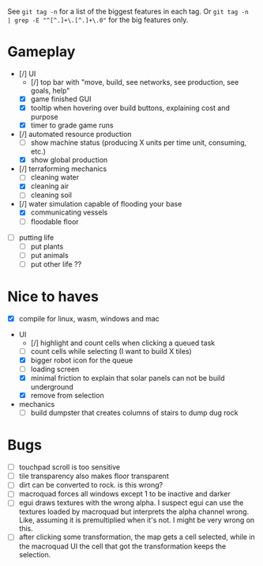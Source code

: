 
See `git tag -n` for a list of the biggest features in each tag.
Or `git tag -n  | grep -E "^[^.]+\.[^.]+\.0"` for the big features only.

# Gameplay

- [/] UI
  - [/] top bar with "move, build, see networks, see production, see goals, help"
  - [x] game finished GUI
  - [x] tooltip when hovering over build buttons, explaining cost and purpose
  - [x] timer to grade game runs
- [/] automated resource production
  - [ ] show machine status (producing X units per time unit, consuming, etc.)
  - [x] show global production
- [/] terraforming mechanics
  - [ ] cleaning water
  - [x] cleaning air
  - [ ] cleaning soil
- [/] water simulation capable of flooding your base
  - [x] communicating vessels
  - [ ] floodable floor
- [ ] putting life
  - [ ] put plants
  - [ ] put animals
  - [ ] put other life ??

# Nice to haves

- [x] compile for linux, wasm, windows and mac
- UI
  - [/] highlight and count cells when clicking a queued task
  - [ ] count cells while selecting (I want to build X tiles)
  - [x] bigger robot icon for the queue
  - [ ] loading screen
  - [x] minimal friction to explain that solar panels can not be build underground
  - [x] remove from selection
- mechanics
  - [ ] build dumpster that creates columns of stairs to dump dug rock

# Bugs

- [ ] touchpad scroll is too sensitive
- [ ] tile transparency also makes floor transparent
- [ ] dirt can be converted to rock. is this wrong?
- [ ] macroquad forces all windows except 1 to be inactive and darker
- [ ] egui draws textures with the wrong alpha. I suspect egui can use the textures loaded
      by macroquad but interprets the alpha channel wrong. Like, assuming it is premultiplied
      when it's not. I might be very wrong on this.
- [ ] after clicking some transformation, the map gets a cell selected, while
      in the macroquad UI the cell that got the transformation keeps the selection.
